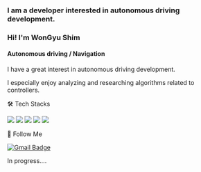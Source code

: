 ### I am a developer interested in autonomous driving development.

### Hi! I'm WonGyu Shim

#### Autonomous driving / Navigation
I have a great interest in autonomous driving development.

I especially enjoy analyzing and researching algorithms related to controllers.


🛠️ Tech Stacks

<img src="https://img.shields.io/badge/Python-3766AB?style=flat-square&logo=Python&logoColor=white"/> <img src="https://img.shields.io/badge/C-A8B9CC?style=flat-square&logo=C&logoColor=white"/> <img src="https://img.shields.io/badge/C++-00599C?style=flat-square&logo=cplusplus&logoColor=white"/> <img src="https://img.shields.io/badge/ROS-22314E?style=flat-square&logo=ros&logoColor=white"/> <img src="https://img.shields.io/badge/GAZEBO-FF9E0F?style=flat-square&logoColor=white"/>

<!-- ![Anurag's GitHub stats](https://github-readme-stats.vercel.app/api?username=dkzpdhtm12&show_icons=true&theme=radical) -->

👋 Follow Me

[![Gmail Badge](https://img.shields.io/badge/naver-03C75A?style=flat-square&logo=naver&logoColor=white&link=mailto:mn03042@naver.com)](mn03042@naver.com)
  <!-- [![Notion Badge](https://img.shields.io/badge/Notion-000000?style=flat-square&logo=Notion&logoColor=white&link=https://joyous-pansy-314.notion.site/1612a809df194bb892e7dc0f4947c300)](https://joyous-pansy-314.notion.site/1612a809df194bb892e7dc0f4947c300) -->

In progress....

